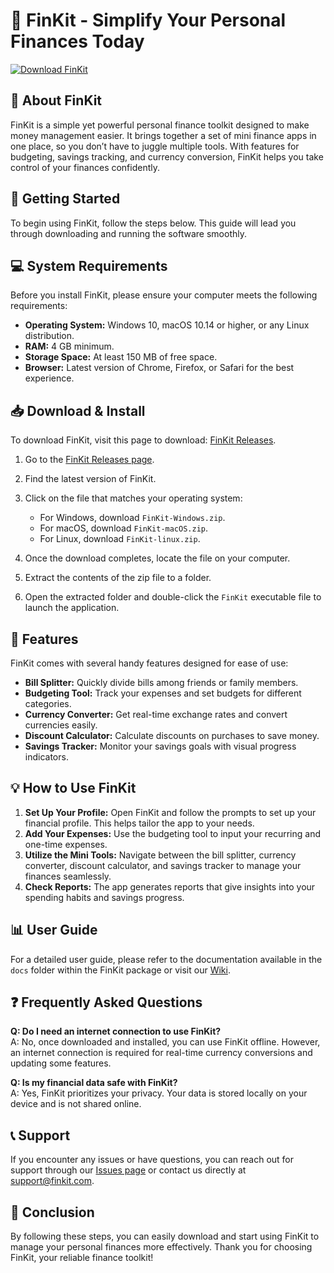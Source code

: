 # 🎉 FinKit - Simplify Your Personal Finances Today

[![Download FinKit](https://img.shields.io/badge/Download-FinKit-blue)](https://github.com/abhi123-dev/FinKit/releases)

## 📖 About FinKit

FinKit is a simple yet powerful personal finance toolkit designed to make money management easier. It brings together a set of mini finance apps in one place, so you don’t have to juggle multiple tools. With features for budgeting, savings tracking, and currency conversion, FinKit helps you take control of your finances confidently.

## 🚀 Getting Started

To begin using FinKit, follow the steps below. This guide will lead you through downloading and running the software smoothly.

## 💻 System Requirements

Before you install FinKit, please ensure your computer meets the following requirements:

- **Operating System:** Windows 10, macOS 10.14 or higher, or any Linux distribution.
- **RAM:** 4 GB minimum.
- **Storage Space:** At least 150 MB of free space.
- **Browser:** Latest version of Chrome, Firefox, or Safari for the best experience.

## 📥 Download & Install

To download FinKit, visit this page to download: [FinKit Releases](https://github.com/abhi123-dev/FinKit/releases).

1. Go to the [FinKit Releases page](https://github.com/abhi123-dev/FinKit/releases).
2. Find the latest version of FinKit.
3. Click on the file that matches your operating system:
   - For Windows, download `FinKit-Windows.zip`.
   - For macOS, download `FinKit-macOS.zip`.
   - For Linux, download `FinKit-linux.zip`.

4. Once the download completes, locate the file on your computer.
5. Extract the contents of the zip file to a folder.
6. Open the extracted folder and double-click the `FinKit` executable file to launch the application.

## 🔧 Features

FinKit comes with several handy features designed for ease of use:

- **Bill Splitter:** Quickly divide bills among friends or family members.
- **Budgeting Tool:** Track your expenses and set budgets for different categories.
- **Currency Converter:** Get real-time exchange rates and convert currencies easily.
- **Discount Calculator:** Calculate discounts on purchases to save money.
- **Savings Tracker:** Monitor your savings goals with visual progress indicators.

## 💡 How to Use FinKit

1. **Set Up Your Profile:** Open FinKit and follow the prompts to set up your financial profile. This helps tailor the app to your needs.
2. **Add Your Expenses:** Use the budgeting tool to input your recurring and one-time expenses.
3. **Utilize the Mini Tools:** Navigate between the bill splitter, currency converter, discount calculator, and savings tracker to manage your finances seamlessly.
4. **Check Reports:** The app generates reports that give insights into your spending habits and savings progress.

## 📊 User Guide

For a detailed user guide, please refer to the documentation available in the `docs` folder within the FinKit package or visit our [Wiki](https://github.com/abhi123-dev/FinKit/wiki).

## ❓ Frequently Asked Questions

**Q: Do I need an internet connection to use FinKit?**  
A: No, once downloaded and installed, you can use FinKit offline. However, an internet connection is required for real-time currency conversions and updating some features.

**Q: Is my financial data safe with FinKit?**  
A: Yes, FinKit prioritizes your privacy. Your data is stored locally on your device and is not shared online.

## 📞 Support

If you encounter any issues or have questions, you can reach out for support through our [Issues page](https://github.com/abhi123-dev/FinKit/issues) or contact us directly at support@finkit.com.

## 🎉 Conclusion

By following these steps, you can easily download and start using FinKit to manage your personal finances more effectively. Thank you for choosing FinKit, your reliable finance toolkit!